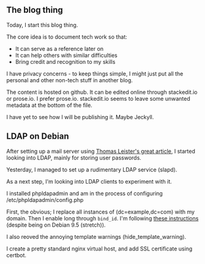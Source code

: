 ## The blog thing

Today, I start this blog thing.

The core idea is to document tech work so that:
- It can serve as a reference later on
- It can help others with similar difficulties
- Bring credit and recognition to my skills

I have privacy concerns - to keep things simple, I might just put all the personal and other non-tech stuff in another blog.

The content is hosted on github. It can be edited online through stackedit.io or prose.io. I prefer prose.io. stackedit.io seems to leave some unwanted metadata at the bottom of the file. 

I have yet to see how I will be publishing it. Maybe Jeckyll.


## LDAP on Debian

After setting up a mail server using [Thomas Leister's great article](https://thomas-leister.de/en/mailserver-debian-stretch/), I started looking into LDAP, mainly for storing user passwords.

Yesterday, I managed to set up a rudimentary LDAP service (slapd).

As a next step, I'm looking into LDAP clients to experiment with it.

I installed phpldapadmin and am in the process of configuring /etc/phpldapadmin/config.php 

First, the obvious; I replace all instances of (dc=example,dc=com) with my domain. Then I enable long through `bind_id`. I'm following [these instructions](https://www.digitalocean.com/community/tutorials/how-to-install-and-configure-openldap-and-phpldapadmin-on-ubuntu-16-04) (despite being on Debian 9.5 (stretch)).

I also reoved the annoying template warnings (hide_template_warning).

I create a pretty standard nginx virtual host, and add SSL certificate using certbot.

